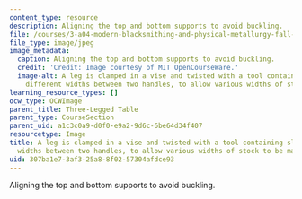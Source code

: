 ```yaml
---
content_type: resource
description: Aligning the top and bottom supports to avoid buckling.
file: /courses/3-a04-modern-blacksmithing-and-physical-metallurgy-fall-2008/307ba1e73af325a88f0257304afdce93_090.jpg
file_type: image/jpeg
image_metadata:
  caption: Aligning the top and bottom supports to avoid buckling.
  credit: 'Credit: Image courtesy of MIT OpenCourseWare.'
  image-alt: A leg is clamped in a vise and twisted with a tool containing slots of
    different widths between two handles, to allow various widths of stock to be manipulated.
learning_resource_types: []
ocw_type: OCWImage
parent_title: Three-Legged Table
parent_type: CourseSection
parent_uid: a1c3c0a9-d0f0-e9a2-9d6c-6be64d34f407
resourcetype: Image
title: A leg is clamped in a vise and twisted with a tool containing slots of different
  widths between two handles, to allow various widths of stock to be manipulated
uid: 307ba1e7-3af3-25a8-8f02-57304afdce93
---
```

Aligning the top and bottom supports to avoid buckling.

